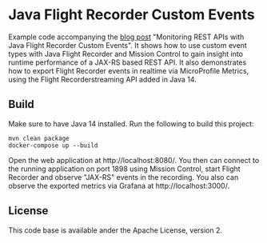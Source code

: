 # Java Flight Recorder Custom Events

Example code accompanying the [blog post](https://www.morling.dev/blog/tbd.) "Monitoring REST APIs with Java Flight Recorder Custom Events".
It shows how to use custom event types with Java Flight Recorder and Mission Control to gain insight into runtime performance of a JAX-RS based REST API.
It also demonstrates how to export Flight Recorder events in realtime via MicroProfile Metrics, using the Flight Recorderstreaming API added in Java 14.

## Build

Make sure to have Java 14 installed.
Run the following to build this project:

```shell
mvn clean package
docker-compose up --build
```

Open the web application at http://localhost:8080/.
You then can connect to the running application on port 1898 using Mission Control,
start Flight Recorder and observe "JAX-RS" events in the recording.
You also can observe the exported metrics via Grafana at http://localhost:3000/.

## License

This code base is available ander the Apache License, version 2.

